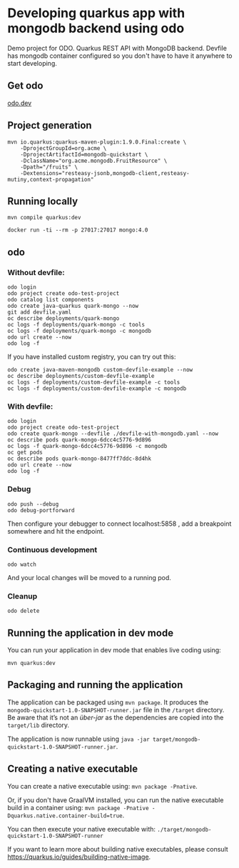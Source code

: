 # Developing quarkus app with mongodb backend using odo

Demo project for ODO. Quarkus REST API with MongoDB backend. Devfile
has mongodb container configured so you don't have to have it anywhere
to start developing.


## Get odo

[odo.dev](http://odo.dev)

## Project generation

```shell script
mvn io.quarkus:quarkus-maven-plugin:1.9.0.Final:create \
    -DprojectGroupId=org.acme \
    -DprojectArtifactId=mongodb-quickstart \
    -DclassName="org.acme.mongodb.FruitResource" \
    -Dpath="/fruits" \
    -Dextensions="resteasy-jsonb,mongodb-client,resteasy-mutiny,context-propagation"
```

## Running locally

```shell script
mvn compile quarkus:dev

docker run -ti --rm -p 27017:27017 mongo:4.0
```

## odo

### Without devfile:

```shell script
odo login
odo project create odo-test-project
odo catalog list components
odo create java-quarkus quark-mongo --now
git add devfile.yaml
oc describe deployments/quark-mongo
oc logs -f deployments/quark-mongo -c tools
oc logs -f deployments/quark-mongo -c mongodb
odo url create --now
odo log -f
```

If you have installed custom registry, you can try out this:

```shell script
odo create java-maven-mongodb custom-devfile-example --now
oc describe deployments/custom-devfile-example
oc logs -f deployments/custom-devfile-example -c tools
oc logs -f deployments/custom-devfile-example -c mongodb
```

### With devfile:

```shell script
odo login
odo project create odo-test-project
odo create quark-mongo --devfile ./devfile-with-mongodb.yaml --now
oc describe pods quark-mongo-6dcc4c5776-9d896
oc logs -f quark-mongo-6dcc4c5776-9d896 -c mongodb
oc get pods
oc describe pods quark-mongo-8477ff7ddc-8d4hk
odo url create --now
odo log -f
```

### Debug

```shell script
odo push --debug
odo debug-portforward
```

Then configure your debugger to connect localhost:5858 , add a
breakpoint somewhere and hit the endpoint.

### Continuous development

```shell script
odo watch
```

And your local changes will be moved to a running pod.

### Cleanup

```shell script
odo delete
```

## Running the application in dev mode

You can run your application in dev mode that enables live coding using:
```
mvn quarkus:dev
```

## Packaging and running the application

The application can be packaged using `mvn package`.
It produces the `mongodb-quickstart-1.0-SNAPSHOT-runner.jar` file in the `/target` directory.
Be aware that it’s not an _über-jar_ as the dependencies are copied into the `target/lib` directory.

The application is now runnable using `java -jar target/mongodb-quickstart-1.0-SNAPSHOT-runner.jar`.

## Creating a native executable

You can create a native executable using: `mvn package -Pnative`.

Or, if you don't have GraalVM installed, you can run the native executable build in a container using: `mvn package -Pnative -Dquarkus.native.container-build=true`.

You can then execute your native executable with: `./target/mongodb-quickstart-1.0-SNAPSHOT-runner`

If you want to learn more about building native executables, please consult https://quarkus.io/guides/building-native-image.
